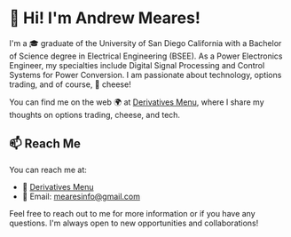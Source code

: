 # 👋 Hi! I'm Andrew Meares! 

I'm a 🎓 graduate of the University of San Diego California with a Bachelor of Science degree in Electrical Engineering (BSEE). As a Power Electronics Engineer, my specialties include Digital Signal Processing and Control Systems for Power Conversion. I am passionate about technology, options trading, and of course, 🧀 cheese! 

You can find me on the web 🌍 at [Derivatives Menu](https://blog.derivativesmenu.com), where I share my thoughts on options trading, cheese, and tech.

## 📫 Reach Me 

You can reach me at:

- 📝 [Derivatives Menu](https://blog.derivativesmenu.com)
- 📨 Email: mearesinfo@gmail.com

Feel free to reach out to me for more information or if you have any questions. I'm always open to new opportunities and collaborations!


